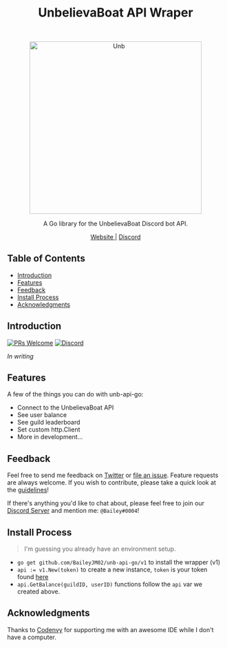 <h1 align="center">UnbelievaBoat API Wraper</h1><br>
<p align="center">
  <a href="https://open-source.hue.observer/pre-micro/">
    <img alt="Unb" title="Unb" src="https://media.discordapp.net/attachments/551828791002005507/557655119001288735/DonatorBot.png" width="400">
  </a>
</p>

<p align="center">
  A Go library for the UnbelievaBoat Discord bot API.
</p>

<p align="center">
  <a href="https://unb.pizza/">
    Website
  </a>
|
  <a href="https://discordapp.com/invite/YMJ2dGp">
    Discord
  </a>
</p>

## Table of Contents

- [Introduction](#introduction)
- [Features](#features)
- [Feedback](#feedback)
- [Install Process](#Install-process)
- [Acknowledgments](#acknowledgments)

<!-- END doctoc generated TOC please keep comment here to allow auto update -->

## Introduction

[![PRs Welcome](https://img.shields.io/badge/PRs-welcome-brightgreen.svg?style=flat-square)](http://makeapullrequest.com)
[![Discord](https://img.shields.io/badge/Chat_On-Discord-008080.svg?style=flat-square)](https://discordapp.com/invite/YMJ2dGp)

*In writing*

## Features

A few of the things you can do with unb-api-go:

* Connect to the UnbelievaBoat API
* See user balance
* See guild leaderboard
* Set custom http.Client
* More in development...

## Feedback

Feel free to send me feedback on [Twitter](https://twitter.com/BaileyJM02) or [file an issue](https://github.com/baileyjm02/unb-api-go/issues/new). Feature requests are always welcome. If you wish to contribute, please take a quick look at the [guidelines](./CONTRIBUTING.md)!

If there's anything you'd like to chat about, please feel free to join our [Discord Server](https://discordapp.com/invite/YMJ2dGp) and mention me: `@Bailey#0004`!

## Install Process

> I'm guessing you already have an environment setup.
- `go get github.com/BaileyJM02/unb-api-go/v1` to install the wrapper (v1)
- `api := v1.New(token)` to create a new instance, `token` is your token found [here](https://unb.pizza/api/docs)
- `api.GetBalance(guildID, userID)` functions follow the `api` var we created above.

## Acknowledgments

Thanks to [Codenvy](https://codenvy.io) for supporting me with an awesome IDE while I don't have a computer. 
